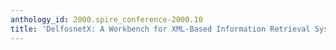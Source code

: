 ```yaml
---
anthology_id: 2000.spire_conference-2000.10
title: 'DelfosnetX: A Workbench for XML-Based Information Retrieval Systems'
---
```

